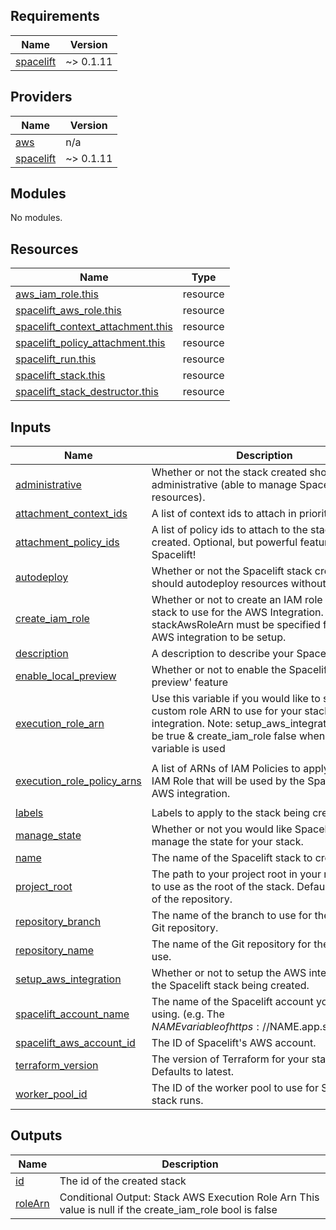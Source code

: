 <!-- BEGIN_TF_DOCS -->
## Requirements

| Name | Version |
|------|---------|
| <a name="requirement_spacelift"></a> [spacelift](#requirement\_spacelift) | ~> 0.1.11 |

## Providers

| Name | Version |
|------|---------|
| <a name="provider_aws"></a> [aws](#provider\_aws) | n/a |
| <a name="provider_spacelift"></a> [spacelift](#provider\_spacelift) | ~> 0.1.11 |

## Modules

No modules.

## Resources

| Name | Type |
|------|------|
| [aws_iam_role.this](https://registry.terraform.io/providers/hashicorp/aws/latest/docs/resources/iam_role) | resource |
| [spacelift_aws_role.this](https://registry.terraform.io/providers/spacelift-io/spacelift/latest/docs/resources/aws_role) | resource |
| [spacelift_context_attachment.this](https://registry.terraform.io/providers/spacelift-io/spacelift/latest/docs/resources/context_attachment) | resource |
| [spacelift_policy_attachment.this](https://registry.terraform.io/providers/spacelift-io/spacelift/latest/docs/resources/policy_attachment) | resource |
| [spacelift_run.this](https://registry.terraform.io/providers/spacelift-io/spacelift/latest/docs/resources/run) | resource |
| [spacelift_stack.this](https://registry.terraform.io/providers/spacelift-io/spacelift/latest/docs/resources/stack) | resource |
| [spacelift_stack_destructor.this](https://registry.terraform.io/providers/spacelift-io/spacelift/latest/docs/resources/stack_destructor) | resource |

## Inputs

| Name | Description | Type | Default | Required |
|------|-------------|------|---------|:--------:|
| <a name="input_administrative"></a> [administrative](#input\_administrative) | Whether or not the stack created should be administrative (able to manage Spacelift resources). | `bool` | `false` | no |
| <a name="input_attachment_context_ids"></a> [attachment\_context\_ids](#input\_attachment\_context\_ids) | A list of context ids to attach in priority order. | `list(any)` | `[]` | no |
| <a name="input_attachment_policy_ids"></a> [attachment\_policy\_ids](#input\_attachment\_policy\_ids) | A list of policy ids to attach to the stack being created. Optional, but powerful feature of Spacelift! | `list(string)` | `[]` | no |
| <a name="input_autodeploy"></a> [autodeploy](#input\_autodeploy) | Whether or not the Spacelift stack created should autodeploy resources without approval. | `bool` | `false` | no |
| <a name="input_create_iam_role"></a> [create\_iam\_role](#input\_create\_iam\_role) | Whether or not to create an IAM role for the stack to use for the AWS Integration. If false, stackAwsRoleArn must be specified for the AWS integration to be setup. | `bool` | `true` | no |
| <a name="input_description"></a> [description](#input\_description) | A description to describe your Spacelift stack. | `string` | n/a | yes |
| <a name="input_enable_local_preview"></a> [enable\_local\_preview](#input\_enable\_local\_preview) | Whether or not to enable the Spacelift CLI 'local preview' feature | `bool` | `false` | no |
| <a name="input_execution_role_arn"></a> [execution\_role\_arn](#input\_execution\_role\_arn) | Use this variable if you would like to specify a custom role ARN to use for your stack's AWS integration. Note: setup\_aws\_integration should be true & create\_iam\_role false when this variable is used | `string` | `""` | no |
| <a name="input_execution_role_policy_arns"></a> [execution\_role\_policy\_arns](#input\_execution\_role\_policy\_arns) | A list of ARNs of IAM Policies to apply to the IAM Role that will be used by the Spacelift stack AWS integration. | `list(string)` | <pre>[<br>  "arn:aws:iam::aws:policy/PowerUserAccess"<br>]</pre> | no |
| <a name="input_labels"></a> [labels](#input\_labels) | Labels to apply to the stack being created. | `list(string)` | `[]` | no |
| <a name="input_manage_state"></a> [manage\_state](#input\_manage\_state) | Whether or not you would like Spacelift to manage the state for your stack. | `bool` | `true` | no |
| <a name="input_name"></a> [name](#input\_name) | The name of the Spacelift stack to create. | `string` | n/a | yes |
| <a name="input_project_root"></a> [project\_root](#input\_project\_root) | The path to your project root in your repository to use as the root of the stack. Defaults to root of the repository. | `string` | `""` | no |
| <a name="input_repository_branch"></a> [repository\_branch](#input\_repository\_branch) | The name of the branch to use for the specified Git repository. | `string` | n/a | yes |
| <a name="input_repository_name"></a> [repository\_name](#input\_repository\_name) | The name of the Git repository for the stack to use. | `string` | n/a | yes |
| <a name="input_setup_aws_integration"></a> [setup\_aws\_integration](#input\_setup\_aws\_integration) | Whether or not to setup the AWS integration for the Spacelift stack being created. | `bool` | `true` | no |
| <a name="input_spacelift_account_name"></a> [spacelift\_account\_name](#input\_spacelift\_account\_name) | The name of the Spacelift account you are using. (e.g. The $NAME variable of https://$NAME.app.spacelift.io) | `string` | n/a | yes |
| <a name="input_spacelift_aws_account_id"></a> [spacelift\_aws\_account\_id](#input\_spacelift\_aws\_account\_id) | The ID of Spacelift's AWS account. | `string` | `"324880187172"` | no |
| <a name="input_terraform_version"></a> [terraform\_version](#input\_terraform\_version) | The version of Terraform for your stack to use. Defaults to latest. | `string` | `""` | no |
| <a name="input_worker_pool_id"></a> [worker\_pool\_id](#input\_worker\_pool\_id) | The ID of the worker pool to use for Spacelift stack runs. | `string` | `""` | no |

## Outputs

| Name | Description |
|------|-------------|
| <a name="output_id"></a> [id](#output\_id) | The id of the created stack |
| <a name="output_roleArn"></a> [roleArn](#output\_roleArn) | Conditional Output: Stack AWS Execution Role Arn This value is null if the create\_iam\_role bool is false |
<!-- END_TF_DOCS -->